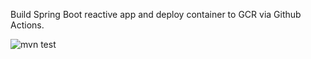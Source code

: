 Build Spring Boot reactive app and deploy container to GCR via Github Actions.

![mvn test](https://github.com/mcaine/webfluxdemo/actions/workflows/ci.yml/badge.svg?kill_cache=1)